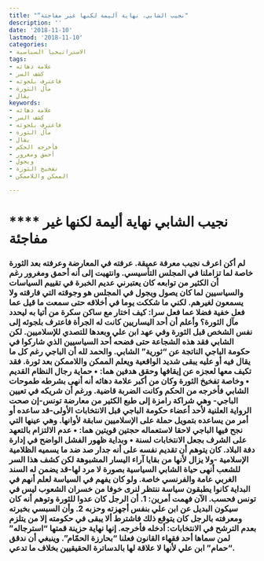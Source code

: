 ```yaml
---
title: "“نجيب الشابي، نهاية أليمة لكنها غير مفاجئة"
description: ''
date: '2018-11-10'
lastmod: '2018-11-10'
categories:
- الاستراتيجيا السياسية
tags:
- علامة دهائه
- كشف السر
- فاعترف بلجوئه
- مآل الثورة
- يقال
keywords:
- علامة دهائه
- كشف السر
- فاعترف بلجوئه
- مآل الثورة
- يقال
- فأخرجه الحكم
- أحمق ومغرور
- ويجول
- تفخيخ الثورة
- الممكن واللاممكن

---
```

# **** **نجيب الشابي نهاية أليمة لكنها غير مفاجئة**

### لم أكن اعرف نجيب معرفة عميقة. عرفته في المعارضة وعرفته بعد الثورة خاصة لما تزاملنا في المجلس التأسيسي. وانتهيت إلى أنه أحمق ومغرور رغم أن الكثير من توابعه كان يعتبرني عديم الخبرة في تقييم السياسات والسياسيين لما كان يصول ويجول في المجلس هو وجوقته التي فارقته ولا يسمعون لغيرهم. لكني ما شككت يوما في أخلاقه حتى سمعت ما قيل عما فعل خفية فضلا عما فعل سرا: كيف اختار مع ساكن سكرة من أتيا به ليحدد مآل الثورة؟ وأعلم أن أحد اليساريين كانت له الجرأة فاعترف بلجوئه إلى نفس الشخص قبل الثورة وفي عهد ابن علي وبعدها للتصدي للإسلاميين. لكن الشابي فقد هذه الشجاعة حتى فضحه أحد السياسيين الذي شاركوا في حكومة الباجي الناتجة عن “ثورية” الشابي. والحمد لله أن الباجي رغم كل ما يقال فيه أو عليه يبقى شديد الواقعية ويعلم الممكن واللاممكن بعد ثورة. فقد تكيف معها لعجزه عن إيقافها وحقق هدفين هما: • حماية رجال النظام القديم • وخاصة تفخيخ الثورة وكان من أكبر علامة دهائه أنه أنهى بشرطه طموحات الشابي فأخرجه من الحكم وكانت الضربة قاضية. ورغم أن شريكه في تعيين الباجي- وهي شراكة رامزة إلى طبع الكثير من معارضة تونس-إن صحت الرواية العلنية لأحد أعضاء حكومة الباجي قبل الانتخابات الأولى-قد ساعده أو أمر من يساعده بتمويل حملة على الإسلاميين سابقة لأوانها. وهي عينها التي نجح فيها الباجي لاحقا لاستعماله حجتين قويتين هما: • عدم الالتزام بالتعهد على الشرف بجعل الانتخابات لسنة • وبداية ظهور الفشل الواضح في إدارة دفة البلاد. كان يتوهم أن تقديم نفسه على أنه جدار صد ضد ما يسميه الظلامية الإسلامية -ولا يزال لأنها من بقايا آراء اليسار المشبوهة لكن كشف هذا السر للشعب أنهى حياة الشابي السياسية بصورة لا مرد لها-قد يضمن له السند الغربي عامة والفرنسي خاصة. ولو كان يفهم في السياسة لعلم أنهم في البداية كانوا يطبقون سياسة ننتظر لنرى خوفا من خسران الشعوب ليس في تونس فحسب. الآن فهمت أمرين: 1. أن الرجل كان عدوا للثورة وتوهم أنه كان سيكون البديل عن ابن علي بنفس أجهزته وحزبه 2. وأن السبسي بخبرته ومعرفته بالرجل كان يتوقع ذلك فاشترط ألا يبقى في حكومته إلا من يتلزم بعدم الترشح في الانتخابات: أدخله فأخرجه. إنها نهاية حزينة قمتها “استرجاله” لمن سماها أحد فقهاء القانون فعلنا “بحارزة الحمّام”. وينبغي أن ندقق “حمام” ابن علي لأنها لا علاقة لها بالدساترة الحقيقيين بخلاف ما تدعي.

###